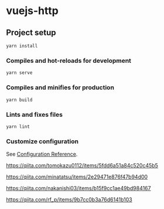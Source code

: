 # vuejs-http

## Project setup

```
yarn install
```

### Compiles and hot-reloads for development

```
yarn serve
```

### Compiles and minifies for production

```
yarn build
```

### Lints and fixes files

```
yarn lint
```

### Customize configuration

See [Configuration Reference](https://cli.vuejs.org/config/).

https://qiita.com/tomokazu0112/items/5fdd6a51a84c520c45b5

https://qiita.com/minatatsu/items/2e29471e876f47b94d00

https://qiita.com/nakanishi03/items/b15f9cc1ae49bd984167

https://qiita.com/rf_p/items/9b7cc0b3a76d6141b103
